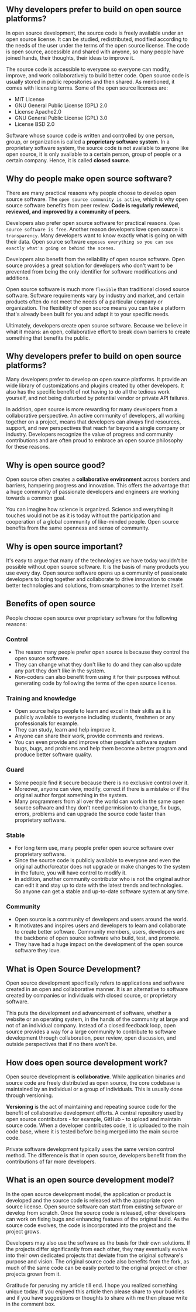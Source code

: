 ## Why developers prefer to build on open source platforms?

In open source development, the source code is freely available under an open source license. It can be studied, redistributed, modified according to the needs of the user under the terms of the open source license. The code is open source, accessible and shared with anyone, so many people have joined hands, their thoughts, their ideas to improve it. 

The source code is  accessible to everyone so everyone can modify, improve, and work collaboratively  to build better code. Open source code is usually stored in  public repositories and then shared. As  mentioned, it comes with licensing terms. Some of the open source licenses are: 

- MIT License 
- GNU General Public License (GPL) 2.0 
- License Apache2.0 
- GNU General Public License (GPL) 3.0 
- License BSD  2.0

Software whose source code is written and controlled by one person, group, or organization is called a **proprietary software system**. In a proprietary software system, the source code is not available to anyone like open source, it is only available to  a certain person, group of people or a certain company. Hence, it is called **closed source**. 



## Why do people make open source software? 

There are many practical reasons why people choose to develop open source software. The `open source community is active`, which is why open source software benefits from peer review. **Code is regularly reviewed, reviewed, and improved  by a community of peers**. 

Developers also prefer  open source software for practical reasons. `Open source software is free`. Another reason developers love open source is `transparency`. Many developers want to know exactly what is going on with their data. Open source software `exposes everything so you can see exactly what's going on behind the scenes`. 

Developers also benefit from the reliability of  open source software. Open source provides a great solution for developers who don't want to be prevented from being the only identifier for software modifications and additions. 

Open source software is much more `flexible` than traditional closed source software. Software requirements vary by industry and market, and certain products often do not meet the needs of a particular company or organization. The flexibility of open source means  you can take a platform that's already been built for you and adapt it to  your specific needs. 

Ultimately, developers create open source software. Because we believe in what it means: an open, collaborative effort to break down barriers to create something that benefits the public.

## Why developers prefer to build on open source platforms?  

Many developers  prefer to develop on open source platforms. It provide an wide library of customizations and plugins created by other developers. It also has the specific benefit of not having to do all the tedious work yourself, and not being disturbed by potential vendor or private API failures. 

In addition, open source is more rewarding for many developers from a collaborative perspective. An active community of developers, all working together on a project, means that developers can always find resources, support, and new perspectives that reach far beyond a single company or  industry. Developers recognize the value of progress and community contributions and are often proud to embrace an open source philosophy for these reasons. 


## Why is open source good? 

Open source often creates a **collaborative environment**  across borders and barriers, hampering progress and innovation. This offers the advantage that a huge community of passionate developers and engineers are working towards a common goal. 

You can imagine how science is organized. Science and everything it touches would not be as it is today without the participation and cooperation of a global community of like-minded people. Open source benefits from the same openness and sense of  community. 

## Why is open source important? 

It's easy to argue that many of the technologies we have today wouldn't be possible without open source software. It is the basis of many products you use every day. Open source software opens up a community of passionate developers to bring together and collaborate to drive innovation to create better technologies and solutions, from smartphones to the Internet itself. 



## Benefits of open source 

People choose open source over proprietary software for the following reasons: 

### Control 

- The reason many people prefer open source is because they  control the open source software. 
- They can change what they don't like  to do and  they can also update any part they don't like in the system. 
- Non-coders can also benefit from using it for their purposes without generating code by following the terms of the open source license.

### Training and knowledge 

- Open source helps people to learn and excel in their skills as it is publicly available to everyone including students, freshmen or any professionals for example. 
- They can study, learn and help improve it. 
- Anyone can share their work, provide comments and reviews. 
- You can even provide and improve other people's software system bugs, bugs, and problems and help them become a better program and produce better software quality.

### Guard 

- Some people find it secure because there is no exclusive control over it. 
- Moreover, anyone can view, modify, correct if there is a mistake or if the original author forgot something in the system. 
- Many programmers from all over the world can work in the same open source software and they don't need  permission to change, fix bugs, errors, problems and can upgrade the source code faster than  proprietary software.

### Stable 

- For long term use, many people prefer open source software over proprietary software. 
- Since the source code is publicly available to everyone and even the original author/creator does not upgrade or make changes to the system in the future, you will have control to modify it. 
- In addition, another community contributor who is not the original author can edit it and stay up to date with the latest trends and technologies. So anyone can get a stable and up-to-date software system at any time.

### Community 

- Open source is a community of developers and users around the world. 
- It motivates and inspires users and developers to learn and collaborate to create better software. Community members, users, developers are the backbone of open source software who build, test, and promote. 
- They have had a huge impact on the development of the open source software  they love.


## What is Open Source Development? 

Open source development specifically refers  to applications and software created in an open and collaborative manner. It is an alternative to software created by companies or individuals with closed source, or proprietary software. 

This puts the development and advancement of software, whether a website or an operating system, in the hands of the community at large and not of an individual company. Instead of a closed feedback loop, open source provides a way for a large community to contribute to software development through collaboration, peer review, open discussion, and outside perspectives that if no there won't be. 

## How does open source development work?  

Open source development is **collaborative**. While application binaries and source code are freely distributed as open source, the core codebase is maintained by an individual or a group of individuals. This is usually done through versioning. 

**Versioning** is the act of maintaining and repeating source code for the benefit of collaborative development efforts. A central repository  used by open source contributors - for example, GitHub - to upload and maintain source code. When a developer contributes code, it is uploaded to the main code base, where it is tested before being merged into the main source code.

Private software development typically uses the same  version control method. The difference is that in open source, developers benefit from the contributions  of far more developers.  

## What is an open source development model? 

In the open source development  model, the application or product is developed and the source code is released  with the appropriate open source license. Open source software can start from existing software or develop from scratch. Once the  source code is released, other developers can work on fixing bugs and enhancing features of the original build. As the source code evolves, the code is incorporated into the project and the project grows. 
 
Developers may also use the software as the basis for their own solutions. If the projects differ significantly from each other, they may eventually evolve into their own dedicated projects that deviate from the original software's purpose and vision. The original source code also benefits from the fork, as much of the same code can be easily ported to the original project or other projects  grown from it. 

Gratitude for perusing my article till end. I hope you realized something unique today. If you enjoyed this article then please share to your buddies and if you have suggestions or thoughts to share with me then please write in the comment box.

